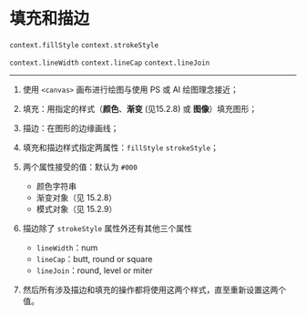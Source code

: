 # 填充和描边
`context.fillStyle` `context.strokeStyle`

`context.lineWidth` `context.lineCap` `context.lineJoin`

---

1. 使用 `<canvas>` 画布进行绘图与使用 PS 或 AI 绘图理念接近；

2. 填充：用指定的样式（**颜色**、**渐变** (见15.2.8) 或 **图像**）填充图形；

3. 描边：在图形的边缘画线；

4. 填充和描边样式指定两属性：`fillStyle` `strokeStyle`；

5. 两个属性接受的值：默认为 `#000`
    * 颜色字符串
    * 渐变对象（见 15.2.8）
    * 模式对象（见 15.2.9）

6. 描边除了 `strokeStyle` 属性外还有其他三个属性
    * `lineWidth`：num
    * `lineCap`：butt, round or square
    * `lineJoin`：round, level or miter

7. 然后所有涉及描边和填充的操作都将使用这两个样式，直至重新设置这两个值。
